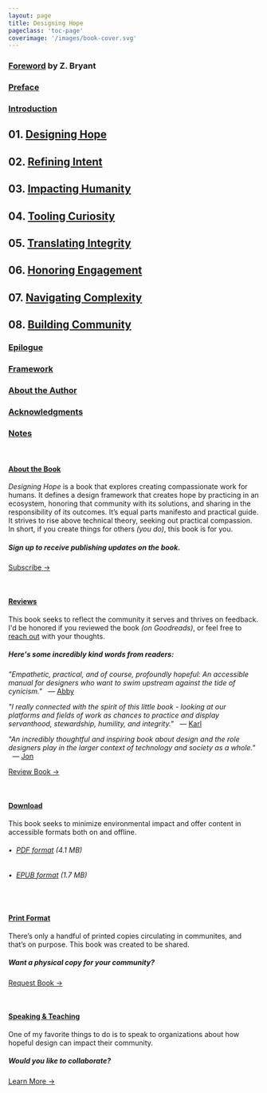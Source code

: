 ```yaml
---
layout: page
title: Designing Hope
pageclass: 'toc-page'
coverimage: '/images/book-cover.svg'
---
```


<div class="toc" markdown="1">

### <a href="/foreword">Foreword</a> by Z. Bryant

### <a href="/preface">Preface</a>

### <a href="/introduction">Introduction</a>

## 01. <a href="/chapter-1">Designing Hope</a>

## 02. <a href="/chapter-2">Refining Intent</a>

## 03. <a href="/chapter-3">Impacting Humanity</a>

## 04. <a href="/chapter-4">Tooling Curiosity</a>

## 05. <a href="/chapter-5">Translating Integrity</a>

## 06. <a href="/chapter-6">Honoring Engagement</a>

## 07. <a href="/chapter-7">Navigating Complexity</a>

## 08. <a href="/chapter-8">Building Community</a>

### <a href="/epilogue">Epilogue</a>

### <a href="/framework">Framework</a>

### <a href="/author">About the Author</a>

### <a href="/acknowledgments">Acknowledgments</a>

### <a href="/notes">Notes</a>

<br/>

#### [About the Book](#about)

_Designing Hope_ is a book that explores creating compassionate work for humans. It defines a design framework that creates hope by practicing in an ecosystem, honoring that community with its solutions, and sharing in the responsibility of its outcomes. It’s equal parts manifesto and practical guide. It strives to rise above technical theory, seeking out practical compassion. In short, if you create things for others _(you do)_, this book is for you.

##### Sign up to receive publishing updates on the book.

<a href="http://eepurl.com/hthIUX" class="btn_subscribe">Subscribe &rarr;</a>

<br/>

#### [Reviews](#reviews)

This book seeks to reflect the community it serves and thrives on feedback. I'd be honored if you reviewed the book _(on Goodreads)_, or feel free to <a href="mailto:info@hopeful.design">reach out</a> with your thoughts. 

##### Here's some incredibly kind words from readers:
>
_"Empathetic, practical, and of course, profoundly hopeful: An accessible manual for designers who want to swim upstream against the tide of cynicism."_ &nbsp;&nbsp;― <a href="https://www.goodreads.com/review/show/4114130857">Abby</a>

>
_"I really connected with the spirit of this little book - looking at our platforms and fields of work as chances to practice and display servanthood, stewardship, humility, and integrity."_ &nbsp;&nbsp;― <a href="https://www.goodreads.com/review/show/4136960230">Karl</a>

>
_"An incredibly thoughtful and inspiring book about design and the role designers play in the larger context of technology and society as a whole."_ &nbsp;&nbsp;― <a href="https://www.goodreads.com/review/show/4389630960">Jon</a>

<a href="https://www.goodreads.com/book/show/56139631-designing-hope" class="btn_subscribe">Review Book &rarr;</a>

<br/>

#### [Download](#download)

This book seeks to minimize environmental impact and offer content in accessible formats both on and offline.

###### &bull;&nbsp;&nbsp;<a href="/downloads/designinghope.pdf" download="designinghope.pdf" class="resource-link">PDF format</a> (4.1 MB)<br/>
###### &bull;&nbsp;&nbsp;<a href="/downloads/designinghope.epub" download="designinghope.epub" class="resource-link">EPUB format</a> (1.7 MB)<br/>

<br/>

#### [Print Format](#print)

There’s only a handful of printed copies circulating in communites, and that’s on purpose. This book was created to be shared. 

##### Want a physical copy for your community?

<a href="https://forms.gle/MLsNfY6AZ4gTZ9QK7" class="btn">Request Book &rarr;</a>

<br/>

#### [Speaking &amp; Teaching](#speaking)

One of my favorite things to do is to speak to organizations about how hopeful design can impact their community.

##### Would you like to collaborate?

<a href="https://jeremydcherry.com/speaking" class="btn">Learn More &rarr;</a>

</div>
